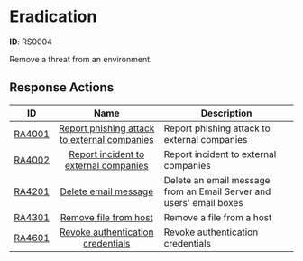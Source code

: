 # Eradication 

**ID**: RS0004

Remove a threat from an environment.
## Response Actions

| ID    | Name     | Description |
|:-----:|:--------:|-------------|
| [RA4001](../Response_Actions/RA_4001_report_phishing_attack_to_external_companies.md) | [ Report phishing attack to external companies](../Response_Actions/RA_4001_report_phishing_attack_to_external_companies.md) | Report phishing attack to external companies |
| [RA4002](../Response_Actions/RA_4002_report_incident_to_external_companies.md) | [ Report incident to external companies](../Response_Actions/RA_4002_report_incident_to_external_companies.md) | Report incident to external companies |
| [RA4201](../Response_Actions/RA_4201_delete_email_message.md) | [ Delete email message](../Response_Actions/RA_4201_delete_email_message.md) | Delete an email message from an Email Server and users' email boxes |
| [RA4301](../Response_Actions/RA_4301_remove_file_from_host.md) | [ Remove file from host](../Response_Actions/RA_4301_remove_file_from_host.md) | Remove a file from a host |
| [RA4601](../Response_Actions/RA_4601_revoke_authentication_credentials.md) | [ Revoke authentication credentials](../Response_Actions/RA_4601_revoke_authentication_credentials.md) | Revoke authentication credentials |